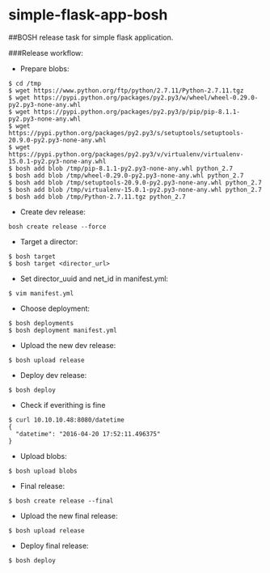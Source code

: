 # simple-flask-app-bosh
##BOSH release task for simple flask application.

###Release workflow:

- Prepare blobs:
```
$ cd /tmp
$ wget https://www.python.org/ftp/python/2.7.11/Python-2.7.11.tgz
$ wget https://pypi.python.org/packages/py2.py3/w/wheel/wheel-0.29.0-py2.py3-none-any.whl
$ wget https://pypi.python.org/packages/py2.py3/p/pip/pip-8.1.1-py2.py3-none-any.whl
$ wget https://pypi.python.org/packages/py2.py3/s/setuptools/setuptools-20.9.0-py2.py3-none-any.whl
$ wget https://pypi.python.org/packages/py2.py3/v/virtualenv/virtualenv-15.0.1-py2.py3-none-any.whl
$ bosh add blob /tmp/pip-8.1.1-py2.py3-none-any.whl python_2.7
$ bosh add blob /tmp/wheel-0.29.0-py2.py3-none-any.whl python_2.7
$ bosh add blob /tmp/setuptools-20.9.0-py2.py3-none-any.whl python_2.7
$ bosh add blob /tmp/virtualenv-15.0.1-py2.py3-none-any.whl python_2.7
$ bosh add blob /tmp/Python-2.7.11.tgz python_2.7
```
- Create dev release:
```
bosh create release --force
```
- Target a director:
```
$ bosh target
$ bosh target <director_url>
```
- Set director_uuid and net_id in manifest.yml:
```
$ vim manifest.yml
```
- Choose deployment:
```
$ bosh deployments
$ bosh deployment manifest.yml
```
- Upload the new dev release:
```
$ bosh upload release
```
- Deploy dev release:
```
$ bosh deploy
```
- Check if everithing is fine
```
$ curl 10.10.10.48:8080/datetime
{
  "datetime": "2016-04-20 17:52:11.496375"
}
```
- Upload blobs:
```
$ bosh upload blobs
```
- Final release:
```
$ bosh create release --final
```
- Upload the new final release:
```
$ bosh upload release
```
- Deploy final release:
```
$ bosh deploy
```
